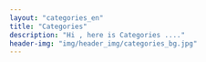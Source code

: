 ```yaml
---
layout: "categories_en"
title: "Categories"
description: "Hi , here is Categories ...."
header-img: "img/header_img/categories_bg.jpg"
---
```

